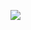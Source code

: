 <a href="https://github.com/karlek/wasabi" title="I'll show you how it's generated!"><img src="https://raw.githubusercontent.com/karlek/karlek/master/b.png"></a>
